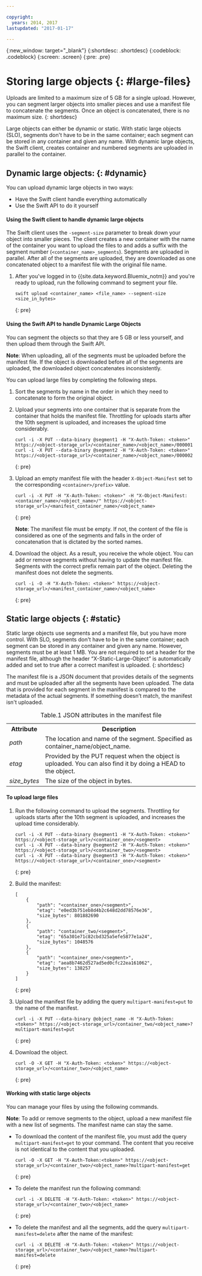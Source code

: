 ```yaml
---

copyright:
  years: 2014, 2017
lastupdated: "2017-01-17"

---
```

{:new_window: target="_blank"}
{:shortdesc: .shortdesc}
{:codeblock: .codeblock}
{:screen: .screen}
{:pre: .pre}


# Storing large objects {: #large-files}

Uploads are limited to a maximum size of 5 GB for a single upload. However, you can segment larger objects into smaller pieces and use a manifest file to concatenate the segments. Once an object is concatenated, there is no maximum size.
{: shortdesc}

Large objects can either be dynamic or static. With static large objects (SLO), segments don't have to be in the same container; each segment can be stored in any container and given any name. With dynamic large objects, the Swift client, creates container and numbered segments are uploaded in parallel to the container.


## Dynamic large objects: {: #dynamic}

You can upload dynamic large objects in two ways:
  * Have the Swift client handle everything automatically
  * Use the Swift API to do it yourself

#### Using the Swift client to handle dynamic large objects

The Swift client uses the `-segment-size` parameter to break down your object into smaller pieces. The client creates a new container with the name of the container you want to upload the files to and adds a suffix with the segment number (`<container_name>_segments`). Segments are uploaded in parallel. After all of the segments are uploaded, they are downloaded as one concatenated object to a manifest file with the original file name.

1. After you've logged in to {{site.data.keyword.Bluemix_notm}} and you're ready to upload, run the following command to segment your file.
    ```
    swift upload <container_name> <file_name> --segment-size <size_in_bytes>
    ```
    {: pre}

#### Using the Swift API to handle Dynamic Large Objects

You can segment the objects so that they are 5 GB or less yourself, and then upload them through the Swift API.

**Note**: When uploading, all of the segments must be uploaded before the manifest file. If the object is downloaded before all of the segments are uploaded, the downloaded object concatenates inconsistently.

You can upload large files by completing the following steps.

1. Sort the segments by name in the order in which they need to concatenate to form the original object.
2. Upload your segments into one container that is separate from the container that holds the manifest file. Throttling for uploads starts after the 10th segment is uploaded, and increases the upload time considerably.  

    ```
    curl -i -X PUT --data-binary @segment1 -H "X-Auth-Token: <token>" https://<object-storage_url>/<container_name>/<object_name>/000001
    curl -i -X PUT --data-binary @segment2 -H "X-Auth-Token: <token>" https://<object-storage_url>/<container_name>/<object_name>/000002
    ```
    {: pre}

3. Upload an empty manifest file with the header `X-Object-Manifest` set to the corresponding `<container>/prefix>` value.

    ```
    curl -i -X PUT -H "X-Auth-Token: <token>" -H "X-Object-Manifest: <container_name>/<object_name>/" https://<object-storage_url>/<manifest_container_name>/<object_name>
    ```
    {: pre}

    **Note**: The manifest file must be empty. If not, the content of the file is considered as one of the segments and falls in the order of concatenation that is dictated by the sorted names.
4. Download the object. As a result, you receive the whole object. You can add or remove segments without having to update the manifest file. Segments with the correct prefix remain part of the object. Deleting the manifest does not delete the segments.

    ```
    curl -i -O -H "X-Auth-Token: <token>" https://<object-storage_url>/<manifest_container_name>/<object_name>
    ```
    {: pre}


## Static large objects {: #static}

Static large objects use segments and a manifest file, but you have more control. With SLO, segments don't have to be in the same container; each segment can be stored in any container and given any name. However, segments must be at least 1 MB. You are not required to set a header for the manifest file, although the header “X-Static-Large-Object” is automatically added and set to true after a correct manifest is uploaded.
{: shortdesc}

The manifest file is a JSON document that provides details of the segments and must be uploaded after all the segments have been uploaded. The data that is provided for each segment in the manifest is compared to the metadata of the actual segments. If something doesn’t match, the manifest isn't uploaded.

<table>
<caption> Table.1 JSON attributes in the manifest file </caption>
  <tr>
    <th> Attribute </th>
    <th> Description </th>
  </tr>
  <tr>
    <td> <i> path </i> </td>
    <td> The location and name of the segment. Specified as container_name/object_name. </td>
  </tr>
  <tr>
    <td> <i> etag </i> </td>
    <td> Provided by the PUT request when the object is uploaded. You can also find it by doing a HEAD to the object. </td>
  </tr>
  <tr>
    <td> <i> size_bytes </i> </td>
    <td> The size of the object in bytes. </td>
  </tr>
</table>



#### To upload large files

1. Run the following command to upload the segments. Throttling for uploads starts after the 10th segment is uploaded, and increases the upload time considerably.  

    ```
    curl -i -X PUT --data-binary @segment1 -H "X-Auth-Token: <token>" https://<object-storage_url>/<container_one>/<segment>
    curl -i -X PUT --data-binary @segment2 -H "X-Auth-Token: <token>" https://<object-storage_url>/<container_two>/<segment>
    curl -i -X PUT --data-binary @segment3 -H "X-Auth-Token: <token>" https://<object-storage_url>/<container_one>/<segment>
    ```
    {: pre}

2. Build the manifest:

    ```
    [
        {
            "path": "<container_one>/<segment>",
            "etag": "e0ed3b751eb8d4b2c648d2dd78576e36",
            "size_bytes": 801882690
        },
        {
            "path": "container_two/<segment>",
            "etag": "65a301e71c82cbd325a5efe5877e1a24",
            "size_bytes": 1048576
        },
        {
            "path": "<container_one>/<segment>",
            "etag": "aea8b7462d527ad5ed0cfc22ea161062",
            "size_bytes": 138257
        }
    ]
    ```
    {: pre}

3. Upload the manifest file by adding the query `multipart-manifest=put` to the name of the manifest.

    ```
    curl -i -X PUT --data-binary @object_name -H "X-Auth-Token: <token>" https://<object-storage_url>/container_two/<object_name>?multipart-manifest=put
    ```
    {: pre}

4. Download the object.

    ```
    curl -O -X GET -H "X-Auth-Token: <token>" https://<object-storage_url>/<container_two>/<object_name>
    ```
    {: pre}


#### Working with static large objects

You can manage your files by using the following commands.

**Note**: To add or remove segments to the object, upload a new manifest file with a new list of segments. The manifest name can stay the same.

* To download the content of the manifest file, you must add the query `multipart-manifest=get` to your command. The content that you receive is not identical to the content that you uploaded.

    ```
    curl -O -X GET -H "X-Auth-Token:<token>" https://<object-storage_url>/<container_two>/<object_name>?multipart-manifest=get
    ```
    {: pre}

* To delete the manifest run the following command:

    ```
    curl -i -X DELETE -H "X-Auth-Token: <token>" https://<object-storage_url>/<container_two>/<object_name>
    ```
    {: pre}

* To delete the manifest and all the segments, add the query `multipart-manifest=delete` after the name of the manifest:

    ```
    curl -i -X DELETE -H "X-Auth-Token: <token>" https://<object-storage_url>/<container_two>/<object_name>?multipart-manifest=delete
    ```
    {: pre}
